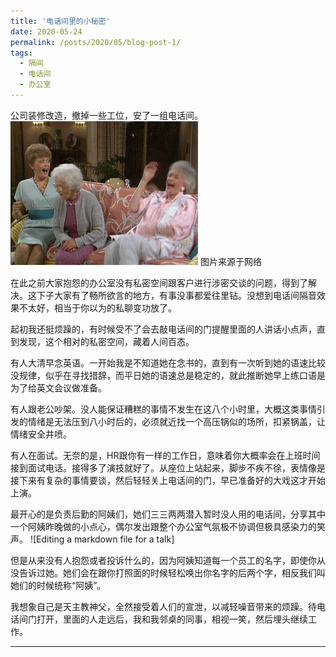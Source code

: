```yaml
---
title: '电话间里的小秘密'
date: 2020-05-24
permalink: /posts/2020/05/blog-post-1/
tags:
  - 隔间
  - 电话间
  - 办公室
---
```



公司装修改造，撤掉一些工位，安了一组电话间。
[![Watch the video](/images/640.gif)](https://youtu.be/T-D1KVIuvjA)
图片来源于网络

在此之前大家抱怨的办公室没有私密空间跟客户进行涉密交谈的问题，得到了解决。这下子大家有了畅所欲言的地方，有事没事都爱往里钻。没想到电话间隔音效果不太好，相当于你以为的私聊变功放了。
 
起初我还挺烦躁的，有时候受不了会去敲电话间的门提醒里面的人讲话小点声，直到发现，这个相对的私密空间，藏着人间百态。

有人大清早念英语。一开始我是不知道她在念书的，直到有一次听到她的语速比较没规律，似乎在寻找措辞，而平日她的语速总是稳定的，就此推断她早上练口语是为了给英文会议做准备。
 
有人跟老公吵架。没人能保证糟糕的事情不发生在这八个小时里，大概这类事情引发的情绪是无法压到八小时后的，必须就近找一个高压锅似的场所，扣紧锅盖，让情绪安全井喷。
 
有人在面试。无奈的是，HR跟你有一样的工作日，意味着你大概率会在上班时间接到面试电话。接得多了演技就好了。从座位上站起来，脚步不疾不徐，表情像是接下来有复杂的事情要谈，然后轻轻关上电话间的门，早已准备好的大戏这才开始上演。


最开心的是负责后勤的阿姨们，她们三三两两潜入暂时没人用的电话间，分享其中一个阿姨昨晚做的小点心，偶尔发出跟整个办公室气氛极不协调但极具感染力的笑声。
![Editing a markdown file for a talk]

但是从来没有人抱怨或者投诉什么的，因为阿姨知道每一个员工的名字，即使你从没告诉过她。她们会在跟你打照面的时候轻松唤出你名字的后两个字，相反我们叫她们的时候统称“阿姨”。
 
我想象自己是天主教神父，全然接受着人们的宣泄，以减轻噪音带来的烦躁。待电话间门打开，里面的人走远后，我和我邻桌的同事，相视一笑，然后埋头继续工作。
 
------